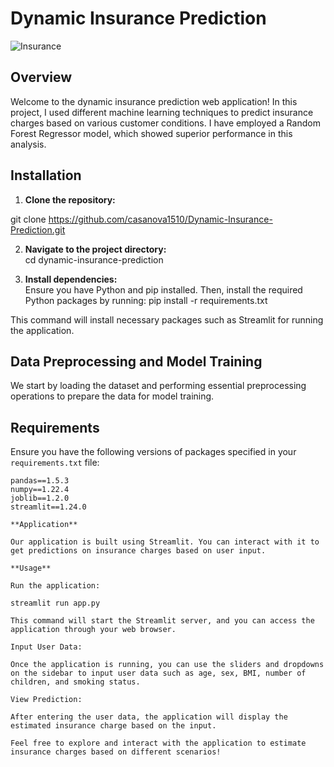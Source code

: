 # Dynamic Insurance Prediction

![Insurance](https://cdn.pixabay.com/photo/2017/09/03/11/19/insurance-2700812_960_720.jpg)

## Overview

Welcome to the dynamic insurance prediction web application! In this project, I used different machine learning techniques to predict insurance charges based on various customer conditions. I have employed a Random Forest Regressor model, which showed superior performance in this analysis.

## Installation

1. **Clone the repository:**
   
git clone <https://github.com/casanova1510/Dynamic-Insurance-Prediction.git>


2. **Navigate to the project directory:**  
cd dynamic-insurance-prediction


3. **Install dependencies:**  
Ensure you have Python and pip installed. Then, install the required Python packages by running:
pip install -r requirements.txt

This command will install necessary packages such as Streamlit for running the application.

## Data Preprocessing and Model Training

We start by loading the dataset and performing essential preprocessing operations to prepare the data for model training.

## Requirements

Ensure you have the following versions of packages specified in your `requirements.txt` file:

```text
pandas==1.5.3
numpy==1.22.4
joblib==1.2.0
streamlit==1.24.0

**Application**

Our application is built using Streamlit. You can interact with it to get predictions on insurance charges based on user input.

**Usage**

Run the application:

streamlit run app.py

This command will start the Streamlit server, and you can access the application through your web browser.

Input User Data:

Once the application is running, you can use the sliders and dropdowns on the sidebar to input user data such as age, sex, BMI, number of children, and smoking status.

View Prediction:

After entering the user data, the application will display the estimated insurance charge based on the input.

Feel free to explore and interact with the application to estimate insurance charges based on different scenarios!

